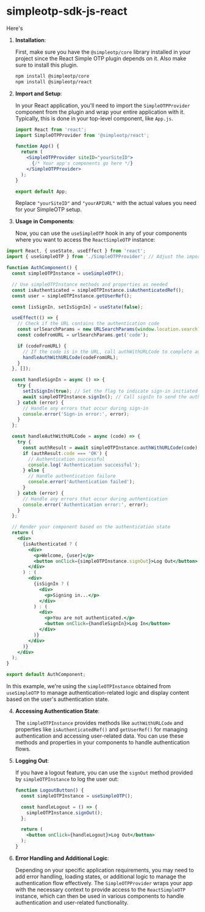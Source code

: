 # simpleotp-sdk-js-react

Here's 

1. **Installation**:

   First, make sure you have the `@simpleotp/core` library installed in your project since the React Simple OTP plugin depends on it. Also make sure to install this plugin.

   ```bash
   npm install @simpleotp/core
   npm install @simpleotp/react
   ```

2. **Import and Setup**:

   In your React application, you'll need to import the `SimpleOTPProvider` component from the plugin and wrap your entire application with it. Typically, this is done in your top-level component, like `App.js`.

   ```jsx
   import React from 'react';
   import SimpleOTPProvider from '@simpleotp/react';

   function App() {
     return (
       <SimpleOTPProvider siteID="yourSiteID">
         {/* Your app's components go here */}
       </SimpleOTPProvider>
     );
   }

   export default App;
   ```

   Replace `"yourSiteID"` and `"yourAPIURL"` with the actual values you need for your SimpleOTP setup.

3. **Usage in Components**:

   Now, you can use the `useSimpleOTP` hook in any of your components where you want to access the `ReactSimpleOTP` instance:
```jsx
import React, { useState, useEffect } from 'react';
import { useSimpleOTP } from './SimpleOTPProvider'; // Adjust the import path as needed

function AuthComponent() {
  const simpleOTPInstance = useSimpleOTP();

  // Use simpleOTPInstance methods and properties as needed
  const isAuthenticated = simpleOTPInstance.isAuthenticatedRef();
  const user = simpleOTPInstance.getUserRef();

  const [isSignIn, setIsSignIn] = useState(false);

  useEffect(() => {
    // Check if the URL contains the authentication code
    const urlSearchParams = new URLSearchParams(window.location.search);
    const codeFromURL = urlSearchParams.get('code');

    if (codeFromURL) {
      // If the code is in the URL, call authWithURLCode to complete authentication
      handleAuthWithURLCode(codeFromURL);
    }
  }, []);

  const handleSignIn = async () => {
    try {
      setIsSignIn(true); // Set the flag to indicate sign-in initiated
      await simpleOTPInstance.signIn(); // Call signIn to send the authentication code via email
    } catch (error) {
      // Handle any errors that occur during sign-in
      console.error('Sign-in error:', error);
    }
  };

  const handleAuthWithURLCode = async (code) => {
    try {
      const authResult = await simpleOTPInstance.authWithURLCode(code); // Complete authentication
      if (authResult.code === 'OK') {
        // Authentication successful
        console.log('Authentication successful');
      } else {
        // Handle authentication failure
        console.error('Authentication failed');
      }
    } catch (error) {
      // Handle any errors that occur during authentication
      console.error('Authentication error:', error);
    }
  };

  // Render your component based on the authentication state
  return (
    <div>
      {isAuthenticated ? (
        <div>
          <p>Welcome, {user}</p>
          <button onClick={simpleOTPInstance.signOut}>Log Out</button>
        </div>
      ) : (
        <div>
          {isSignIn ? (
            <div>
              <p>Signing in...</p>
            </div>
          ) : (
            <div>
              <p>You are not authenticated.</p>
              <button onClick={handleSignIn}>Log In</button>
            </div>
          )}
        </div>
      )}
    </div>
  );
}

export default AuthComponent;
```


   In this example, we're using the `simpleOTPInstance` obtained from `useSimpleOTP` to manage authentication-related logic and display content based on the user's authentication state.

4. **Accessing Authentication State**:

   The `simpleOTPInstance` provides methods like `authWithURLCode` and properties like `isAuthenticatedRef()` and `getUserRef()` for managing authentication and accessing user-related data. You can use these methods and properties in your components to handle authentication flows.

5. **Logging Out**:

   If you have a logout feature, you can use the `signOut` method provided by `simpleOTPInstance` to log the user out:

   ```jsx
   function LogoutButton() {
     const simpleOTPInstance = useSimpleOTP();

     const handleLogout = () => {
       simpleOTPInstance.signOut();
     };

     return (
       <button onClick={handleLogout}>Log Out</button>
     );
   }
   ```

6. **Error Handling and Additional Logic**:

   Depending on your specific application requirements, you may need to add error handling, loading states, or additional logic to manage the authentication flow effectively.
   The `SimpleOTPProvider` wraps your app with the necessary context to provide access to the `ReactSimpleOTP` instance, which can then be used in various components to handle authentication and user-related functionality.
